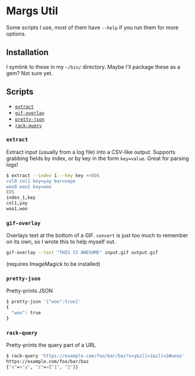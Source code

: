 # Margs Util

Some scripts I use, most of them have `--help` if you run them for more options.

## Installation

I symlink to these in my `~/bin/` directory. Maybe I'll package these as a gem? Not sure yet.

## Scripts

- [`extract`](#extract)
- [`gif-overlay`](#gif-overlay)
- [`pretty-json`](#pretty-json)
- [`rack-query`](#rack-query)

### `extract`

Extract input (usually from a log file) into a CSV-like output. Supports grabbing fields by index, or by key in the form `key=value`. Great for parsing logs!

```bash
$ extract --index 1 --key key <<EOS
col0 col1 key=yay bar=nope
woo0 woo1 key=woo
EOS
index_1,key
col1,yay
woo1,woo
```

### `gif-overlay`

Overlays text at the bottom of a GIF. `convert` is just too much to remember on its own, so I wrote this to help myself out.

```bash
gif-overlay --text "THIS IS AWESOME" input.gif output.gif
```

(requires ImageMagick to be installed)


### `pretty-json`

Pretty-prints JSON

```bash
$ pretty-json '{"woo":true}'
{
  "woo": true
}
```


### `rack-query`

Pretty-prints the query part of a URL

```bash
$ rack-query 'https://example.com/foo/bar/baz?x=y&z[]=1&z[]=2#wooo'
https://example.com/foo/bar/baz
{"x"=>"y", "z"=>["1", "2"]}
```
